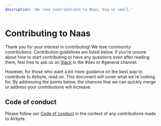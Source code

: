 ```yaml
---
description: 'We love contributions to Naas, big or small.'
---
```


# Contributing to Naas

Thank you for your interest in contributing! We love community contributions. Contribution guidelines are listed below. If you're unsure about how to start contributing or have any questions even after reading them, feel free to ask us on [Slack](https://slack.airbyte.io) in the \#dev or \#general channel.

However, for those who want a bit more guidance on the best way to contribute to Airbyte, read on. This document will cover what we're looking for. By addressing the points below, the chances that we can quickly merge or address your contributions will increase.



## Code of conduct

Please follow our [Code of conduct](project-overview/code-of-conduct.md) in the context of any contributions made to Airbyte.

